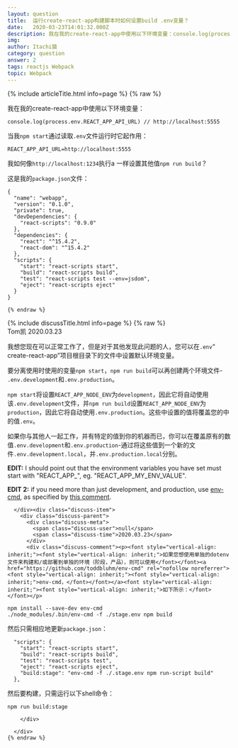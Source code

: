```yaml
---
layout: question
title:  运行create-react-app构建脚本时如何设置build .env变量？
date:   2020-03-23T14:01:32.000Z
description: 我在我的create-react-app中使用以下环境变量：console.log(process.env.REACT_APP_API_URL) //...
img: 
author: Itachi猿
category: question
answer: 2
tags: reactjs Webpack
topic: Webpack
---
```

<div class="article-root">
  <div class="article">
    {% include articleTitle.html info=page %}
    {% raw %}
    <div class="article-content"><p><font style="vertical-align: inherit;"><font style="vertical-align: inherit;">我在我的create-react-app中使用以下环境变量：</font></font></p>

<pre><code>console.log(process.env.REACT_APP_API_URL) // http://localhost:5555
</code></pre>

<p><font style="vertical-align: inherit;"><font style="vertical-align: inherit;">当我</font></font><code>npm start</code><font style="vertical-align: inherit;"><font style="vertical-align: inherit;">通过读取</font></font><code>.env</code><font style="vertical-align: inherit;"><font style="vertical-align: inherit;">文件</font><font style="vertical-align: inherit;">运行时它起作用</font><font style="vertical-align: inherit;">：</font></font></p>

<pre><code>REACT_APP_API_URL=http://localhost:5555
</code></pre>

<p><font style="vertical-align: inherit;"><font style="vertical-align: inherit;">我如何像</font></font><code>http://localhost:1234</code><font style="vertical-align: inherit;"><font style="vertical-align: inherit;">执行a </font><font style="vertical-align: inherit;">一样设置其他值</font></font><code>npm run build</code><font style="vertical-align: inherit;"><font style="vertical-align: inherit;">？</font></font></p>

<p><font style="vertical-align: inherit;"><font style="vertical-align: inherit;">这是我的</font></font><code>package.json</code><font style="vertical-align: inherit;"><font style="vertical-align: inherit;">文件：</font></font></p>

<pre><code>{<font></font>
  "name": "webapp",<font></font>
  "version": "0.1.0",<font></font>
  "private": true,<font></font>
  "devDependencies": {<font></font>
    "react-scripts": "0.9.0"<font></font>
  },<font></font>
  "dependencies": {<font></font>
    "react": "^15.4.2",<font></font>
    "react-dom": "^15.4.2"<font></font>
  },<font></font>
  "scripts": {<font></font>
    "start": "react-scripts start",<font></font>
    "build": "react-scripts build",<font></font>
    "test": "react-scripts test --env=jsdom",<font></font>
    "eject": "react-scripts eject"<font></font>
  }<font></font>
}<font></font>
</code></pre></div>
    {% endraw %}
  </div>

  <div class="discuss-wrapper">
    {% include discussTitle.html info=page %}
    {% raw %}
    <div class="discuss-item">
        <div class="discuss-parent">
          <div class="discuss-meta">
            <span class="discuss-user">Tom凯</span>
            <span class="discuss-time">2020.03.23</span>
          </div>
          <div class="discuss-comment"><p><font style="vertical-align: inherit;"><font style="vertical-align: inherit;">我想您现在可以正常工作了，但是对于其他发现此问题的人，您可以在</font></font><code>.env</code><font style="vertical-align: inherit;"><font style="vertical-align: inherit;">“ create-react-app”项目根目录下</font><font style="vertical-align: inherit;">的</font><font style="vertical-align: inherit;">文件中</font><font style="vertical-align: inherit;">设置默认环境变量</font><font style="vertical-align: inherit;">。</font></font></p>

<p><font style="vertical-align: inherit;"><font style="vertical-align: inherit;">要分离使用时使用的变量</font></font><code>npm start</code><font style="vertical-align: inherit;"><font style="vertical-align: inherit;">，</font></font><code>npm run build</code><font style="vertical-align: inherit;"><font style="vertical-align: inherit;">可以再创建两个环境文件- </font></font><code>.env.development</code><font style="vertical-align: inherit;"><font style="vertical-align: inherit;">和</font></font><code>.env.production</code><font style="vertical-align: inherit;"><font style="vertical-align: inherit;">。</font></font></p>

<p><code>npm start</code><font style="vertical-align: inherit;"><font style="vertical-align: inherit;">将设置</font></font><code>REACT_APP_NODE_ENV</code><font style="vertical-align: inherit;"><font style="vertical-align: inherit;">为</font></font><code>development</code><font style="vertical-align: inherit;"><font style="vertical-align: inherit;">，因此它将自动使用该</font></font><code>.env.development</code><font style="vertical-align: inherit;"><font style="vertical-align: inherit;">文件，并</font></font><code>npm run build</code><font style="vertical-align: inherit;"><font style="vertical-align: inherit;">设置</font></font><code>REACT_APP_NODE_ENV</code><font style="vertical-align: inherit;"><font style="vertical-align: inherit;">为</font></font><code>production</code><font style="vertical-align: inherit;"><font style="vertical-align: inherit;">，因此它将自动使用</font></font><code>.env.production</code><font style="vertical-align: inherit;"><font style="vertical-align: inherit;">。</font><font style="vertical-align: inherit;">这些中设置的值将覆盖您的中的值</font></font><code>.env</code><font style="vertical-align: inherit;"><font style="vertical-align: inherit;">。</font></font></p>

<p><font style="vertical-align: inherit;"><font style="vertical-align: inherit;">如果你与其他人一起工作，并有特定的值到你的机器而已，你可以在覆盖原有的数值</font></font><code>.env.development</code><font style="vertical-align: inherit;"><font style="vertical-align: inherit;">和</font></font><code>.env.production</code><font style="vertical-align: inherit;"><font style="vertical-align: inherit;">-通过将这些值到一个新的文件</font></font><code>.env.development.local</code><font style="vertical-align: inherit;"><font style="vertical-align: inherit;">，并</font></font><code>.env.production.local</code><font style="vertical-align: inherit;"><font style="vertical-align: inherit;">分别。  </font></font></p>

<p><strong>EDIT:</strong> I should point out that the environment variables you have set must start with "REACT_APP_", eg. "REACT_APP_MY_ENV_VALUE".</p>

<p><strong>EDIT 2:</strong> if you need more than just development, and production, use <a href="https://github.com/toddbluhm/env-cmd" rel="noreferrer">env-cmd</a>, as specified by <a href="https://github.com/facebook/create-react-app/issues/3903#issuecomment-365096630" rel="noreferrer">this comment</a>.</p></div>
        </div>
        
      </div><div class="discuss-item">
        <div class="discuss-parent">
          <div class="discuss-meta">
            <span class="discuss-user">null</span>
            <span class="discuss-time">2020.03.23</span>
          </div>
          <div class="discuss-comment"><p><font style="vertical-align: inherit;"><font style="vertical-align: inherit;">如果您想使用单独的dotenv文件来构建和/或部署到单独的环境（阶段，产品），则可以使用</font></font><a href="https://github.com/toddbluhm/env-cmd" rel="nofollow noreferrer"><font style="vertical-align: inherit;"><font style="vertical-align: inherit;">env-cmd，</font></font></a><font style="vertical-align: inherit;"><font style="vertical-align: inherit;">如下所示：</font></font></p>

<pre class="lang-sh prettyprint-override"><code>npm install --save-dev env-cmd<font></font>
./node_modules/.bin/env-cmd -f ./stage.env npm build<font></font>
</code></pre>

<p><font style="vertical-align: inherit;"><font style="vertical-align: inherit;">然后只需相应地更新</font></font><code>package.json</code><font style="vertical-align: inherit;"><font style="vertical-align: inherit;">：</font></font></p>

<pre><code>  "scripts": {<font></font>
    "start": "react-scripts start",<font></font>
    "build": "react-scripts build",<font></font>
    "test": "react-scripts test",<font></font>
    "eject": "react-scripts eject",<font></font>
    "build:stage": "env-cmd -f ./.stage.env npm run-script build"<font></font>
  },<font></font>
</code></pre>

<p><font style="vertical-align: inherit;"><font style="vertical-align: inherit;">然后要构建，只需运行以下shell命令：</font></font></p>

<pre class="lang-sh prettyprint-override"><code>npm run build:stage
</code></pre></div>
        </div>
        
      </div>
    {% endraw %}
  </div>
<div>

